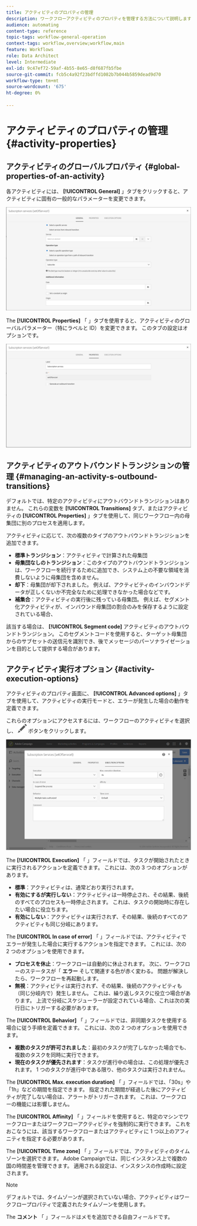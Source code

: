 ```yaml
---
title: アクティビティのプロパティの管理
description: ワークフローアクティビティのプロパティを管理する方法について説明します。
audience: automating
content-type: reference
topic-tags: workflow-general-operation
context-tags: workflow,overview;workflow,main
feature: Workflows
role: Data Architect
level: Intermediate
exl-id: 9c47ef72-59af-4b55-8e65-d8f687fb5fbe
source-git-commit: fcb5c4a92f23bdffd1082b7b044b5859dead9d70
workflow-type: tm+mt
source-wordcount: '675'
ht-degree: 0%

---
```


# アクティビティのプロパティの管理 {#activity-properties}

## アクティビティのグローバルプロパティ {#global-properties-of-an-activity}

各アクティビティには、 **[!UICONTROL General]** 」タブをクリックすると、アクティビティに固有の一般的なパラメーターを変更できます。

![](assets/activity-properties.png)

The **[!UICONTROL Properties]** 「 」タブを使用すると、アクティビティのグローバルパラメーター（特にラベルと ID）を変更できます。 このタブの設定はオプションです。

![](assets/activity-properties2.png)

## アクティビティのアウトバウンドトランジションの管理 {#managing-an-activity-s-outbound-transitions}

デフォルトでは、特定のアクティビティにアウトバウンドトランジションはありません。 これらの変数を **[!UICONTROL Transitions]** タブ、またはアクティビティの **[!UICONTROL Properties]** 」タブを使用して、同じワークフロー内の母集団に別のプロセスを適用します。

アクティビティに応じて、次の複数のタイプのアウトバウンドトランジションを追加できます。

* **標準トランジション**：アクティビティで計算された母集団
* **母集団なしのトランジション**：このタイプのアウトバウンドトランジションは、ワークフローを続行するために追加でき、システム上の不要な領域を消費しないように母集団を含めません。
* **却下**：母集団が却下されました。 例えば、アクティビティのインバウンドデータが正しくないか不完全なために処理できなかった場合などです。
* **補集合**：アクティビティの実行後に残っている母集団。 例えば、セグメント化アクティビティが、インバウンド母集団の割合のみを保存するように設定されている場合、

該当する場合は、 **[!UICONTROL Segment code]** アクティビティのアウトバウンドトランジション。 このセグメントコードを使用すると、ターゲット母集団からのサブセットの送信元を識別でき、後でメッセージのパーソナライゼーションを目的として提供する場合があります。

## アクティビティ実行オプション {#activity-execution-options}

アクティビティのプロパティ画面に、 **[!UICONTROL Advanced options]** 」タブを使用して、アクティビティの実行モードと、エラーが発生した場合の動作を定義できます。

これらのオプションにアクセスするには、ワークフローのアクティビティを選択し、 ![](assets/edit_darkgrey-24px.png) ボタンをクリックします。

![](assets/wkf_advanced_parameters.png)

The **[!UICONTROL Execution]** 「 」フィールドでは、タスクが開始されたときに実行されるアクションを定義できます。 これには、次の 3 つのオプションがあります。

* **標準**：アクティビティは、通常どおり実行されます。
* **有効にするが実行しない**：アクティビティは一時停止され、その結果、後続のすべてのプロセスも一時停止されます。 これは、タスクの開始時に存在したい場合に役立ちます。
* **有効にしない**：アクティビティは実行されず、その結果、後続のすべてのアクティビティも同じ分岐にあります。

The **[!UICONTROL In case of error]** 「 」フィールドでは、アクティビティでエラーが発生した場合に実行するアクションを指定できます。 これには、次の 2 つのオプションを使用できます。

* **プロセスを休止**：ワークフローは自動的に休止されます。 次に、ワークフローのステータスが「 **エラー** そして関連する色が赤く変わる。 問題が解決したら、ワークフローを再起動します。
* **無視**：アクティビティは実行されず、その結果、後続のアクティビティも（同じ分岐内で）発生しません。 これは、繰り返しタスクに役立つ場合があります。 上流で分岐にスケジューラーが設定されている場合、これは次の実行日にトリガーする必要があります。

The **[!UICONTROL Behavior]** 「 」フィールドでは、非同期タスクを使用する場合に従う手順を定義できます。 これには、次の 2 つのオプションを使用できます。

* **複数のタスクが許可されました**：最初のタスクが完了しなかった場合でも、複数のタスクを同時に実行できます。
* **現在のタスクが優先されます**：タスクが進行中の場合は、この処理が優先されます。 1 つのタスクが進行中である限り、他のタスクは実行されません。

The **[!UICONTROL Max. execution duration]** 「 」フィールドでは、「30s」や「1h」などの期間を指定できます。 指定された期間が経過した後にアクティビティが完了しない場合は、アラートがトリガーされます。 これは、ワークフローの機能には影響しません。

The **[!UICONTROL Affinity]** 「 」フィールドを使用すると、特定のマシンでワークフローまたはワークフローアクティビティを強制的に実行できます。 これをおこなうには、該当するワークフローまたはアクティビティに 1 つ以上のアフィニティを指定する必要があります。

The **[!UICONTROL Time zone]** 「 」フィールドでは、アクティビティのタイムゾーンを選択できます。 Adobe Campaignでは、同じインスタンス上で複数の国の時間差を管理できます。 適用される設定は、インスタンスの作成時に設定されます。

>[!NOTE]
>
>デフォルトでは、タイムゾーンが選択されていない場合、アクティビティはワークフロープロパティで定義されたタイムゾーンを使用します。

The **コメント** 「 」フィールドはメモを追加できる自由フィールドです。
